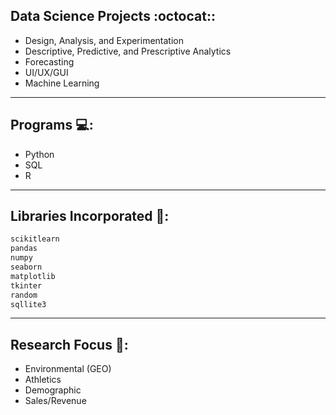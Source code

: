 ## Data Science Projects :octocat::
- Design, Analysis, and Experimentation
- Descriptive, Predictive, and Prescriptive Analytics
- Forecasting
- UI/UX/GUI
- Machine Learning
----
## Programs 💻:
- Python
- SQL
- R 
----
## Libraries Incorporated 📖:
``` Python
scikitlearn
pandas
numpy
seaborn
matplotlib
tkinter
random
sqllite3
```
----
## Research Focus 🔎:
- Environmental (GEO)
- Athletics
- Demographic
- Sales/Revenue
